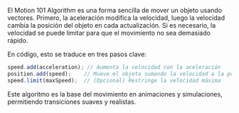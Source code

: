 El Motion 101 Algorithm es una forma sencilla de mover un objeto usando vectores. Primero, la aceleración modifica la velocidad, luego la velocidad cambia la posición del objeto en cada actualización. Si es necesario, la velocidad se puede limitar para que el movimiento no sea demasiado rápido.

En código, esto se traduce en tres pasos clave:

```js 
speed.add(acceleration); // Aumenta la velocidad con la aceleración
position.add(speed);    // Mueve el objeto sumando la velocidad a la posición
speed.limit(maxSpeed);  // (Opcional) Restringe la velocidad máxima

```
Este algoritmo es la base del movimiento en animaciones y simulaciones, permitiendo transiciones suaves y realistas.
